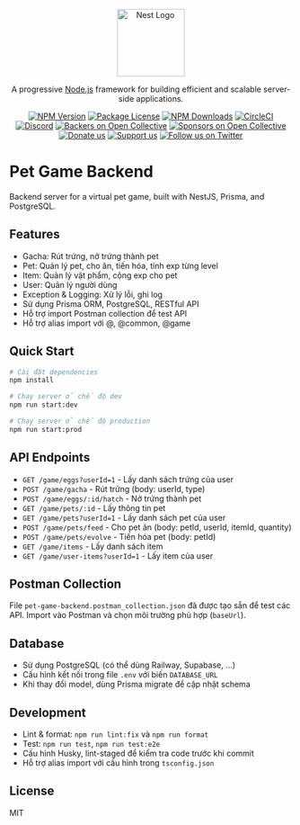 <p align="center">
  <a href="http://nestjs.com/" target="blank"><img src="https://nestjs.com/img/logo-small.svg" width="120" alt="Nest Logo" /></a>
</p>

[circleci-image]: https://img.shields.io/circleci/build/github/nestjs/nest/master?token=abc123def456
[circleci-url]: https://circleci.com/gh/nestjs/nest

  <p align="center">A progressive <a href="http://nodejs.org" target="_blank">Node.js</a> framework for building efficient and scalable server-side applications.</p>
    <p align="center">
<a href="https://www.npmjs.com/~nestjscore" target="_blank"><img src="https://img.shields.io/npm/v/@nestjs/core.svg" alt="NPM Version" /></a>
<a href="https://www.npmjs.com/~nestjscore" target="_blank"><img src="https://img.shields.io/npm/l/@nestjs/core.svg" alt="Package License" /></a>
<a href="https://www.npmjs.com/~nestjscore" target="_blank"><img src="https://img.shields.io/npm/dm/@nestjs/common.svg" alt="NPM Downloads" /></a>
<a href="https://circleci.com/gh/nestjs/nest" target="_blank"><img src="https://img.shields.io/circleci/build/github/nestjs/nest/master" alt="CircleCI" /></a>
<a href="https://discord.gg/G7Qnnhy" target="_blank"><img src="https://img.shields.io/badge/discord-online-brightgreen.svg" alt="Discord"/></a>
<a href="https://opencollective.com/nest#backer" target="_blank"><img src="https://opencollective.com/nest/backers/badge.svg" alt="Backers on Open Collective" /></a>
<a href="https://opencollective.com/nest#sponsor" target="_blank"><img src="https://opencollective.com/nest/sponsors/badge.svg" alt="Sponsors on Open Collective" /></a>
  <a href="https://paypal.me/kamilmysliwiec" target="_blank"><img src="https://img.shields.io/badge/Donate-PayPal-ff3f59.svg" alt="Donate us"/></a>
    <a href="https://opencollective.com/nest#sponsor"  target="_blank"><img src="https://img.shields.io/badge/Support%20us-Open%20Collective-41B883.svg" alt="Support us"></a>
  <a href="https://twitter.com/nestframework" target="_blank"><img src="https://img.shields.io/twitter/follow/nestframework.svg?style=social&label=Follow" alt="Follow us on Twitter"></a>
</p>
  <!--[![Backers on Open Collective](https://opencollective.com/nest/backers/badge.svg)](https://opencollective.com/nest#backer)
  [![Sponsors on Open Collective](https://opencollective.com/nest/sponsors/badge.svg)](https://opencollective.com/nest#sponsor)-->

# Pet Game Backend

Backend server for a virtual pet game, built with NestJS, Prisma, and PostgreSQL.

## Features
- Gacha: Rút trứng, nở trứng thành pet
- Pet: Quản lý pet, cho ăn, tiến hóa, tính exp từng level
- Item: Quản lý vật phẩm, cộng exp cho pet
- User: Quản lý người dùng
- Exception & Logging: Xử lý lỗi, ghi log
- Sử dụng Prisma ORM, PostgreSQL, RESTful API
- Hỗ trợ import Postman collection để test API
- Hỗ trợ alias import với @, @common, @game

## Quick Start

```bash
# Cài đặt dependencies
npm install

# Chạy server ở chế độ dev
npm run start:dev

# Chạy server ở chế độ production
npm run start:prod
```

## API Endpoints

- `GET /game/eggs?userId=1` - Lấy danh sách trứng của user
- `POST /game/gacha` - Rút trứng (body: userId, type)
- `POST /game/eggs/:id/hatch` - Nở trứng thành pet
- `GET /game/pets/:id` - Lấy thông tin pet
- `GET /game/pets?userId=1` - Lấy danh sách pet của user
- `POST /game/pets/feed` - Cho pet ăn (body: petId, userId, itemId, quantity)
- `POST /game/pets/evolve` - Tiến hóa pet (body: petId)
- `GET /game/items` - Lấy danh sách item
- `GET /game/user-items?userId=1` - Lấy item của user

## Postman Collection

File `pet-game-backend.postman_collection.json` đã được tạo sẵn để test các API. Import vào Postman và chọn môi trường phù hợp (`baseUrl`).

## Database
- Sử dụng PostgreSQL (có thể dùng Railway, Supabase, ...)
- Cấu hình kết nối trong file `.env` với biến `DATABASE_URL`
- Khi thay đổi model, dùng Prisma migrate để cập nhật schema

## Development
- Lint & format: `npm run lint:fix` và `npm run format`
- Test: `npm run test`, `npm run test:e2e`
- Cấu hình Husky, lint-staged để kiểm tra code trước khi commit
- Hỗ trợ alias import với cấu hình trong `tsconfig.json`

## License
MIT

